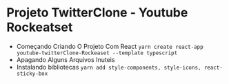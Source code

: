 # Projeto TwitterClone - Youtube Rockeatset 

* Começando Criando  O Projeto Com React `yarn create react-app youtube-twitterClone-Rockeaset --template typescript`
* Apagando Alguns Arquivos Inuteis
* Instalando bibliotecas `yarn add style-components, style-icons, react-sticky-box`
